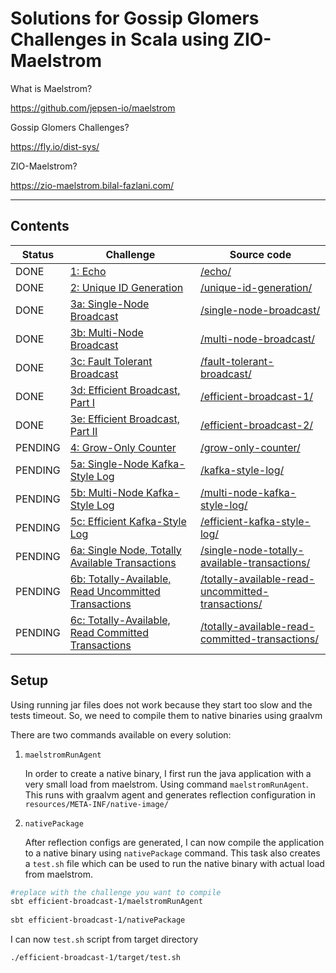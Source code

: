 # Solutions for Gossip Glomers Challenges in Scala using ZIO-Maelstrom

What is Maelstrom?

https://github.com/jepsen-io/maelstrom

Gossip Glomers Challenges?

https://fly.io/dist-sys/

ZIO-Maelstrom?

https://zio-maelstrom.bilal-fazlani.com/

---

## Contents

| Status  | Challenge                                                                           | Source code                                                                                                                         |
| ------- | ----------------------------------------------------------------------------------- | ----------------------------------------------------------------------------------------------------------------------------------- |
| DONE    | [1: Echo](https://fly.io/dist-sys/1/)                                               | [/echo/](/echo/src/main/scala/gossipGlomers/)                                                                                       |
| DONE    | [2: Unique ID Generation](https://fly.io/dist-sys/2/)                               | [/unique-id-generation/](/unique-id-generation/src/main/scala/gossipGlomers/)                                                       |
| DONE    | [3a: Single-Node Broadcast](https://fly.io/dist-sys/3a/)                            | [/single-node-broadcast/](/single-node-broadcast/src/main/scala/gossipGlomers/)                                                     |
| DONE    | [3b: Multi-Node Broadcast](https://fly.io/dist-sys/3b/)                             | [/multi-node-broadcast/](/multi-node-broadcast/src/main/scala/gossipGlomers/)                                                       |
| DONE    | [3c: Fault Tolerant Broadcast](https://fly.io/dist-sys/3c/)                         | [/fault-tolerant-broadcast/](/fault-tolerant-broadcast/src/main/scala/gossipGlomers/)                                               |
| DONE    | [3d: Efficient Broadcast, Part I](https://fly.io/dist-sys/3d/)                      | [/efficient-broadcast-1/](/efficient-broadcast-1/src/main/scala/gossipGlomers/)                                                     |
| DONE    | [3e: Efficient Broadcast, Part II](https://fly.io/dist-sys/3e/)                     | [/efficient-broadcast-2/](/efficient-broadcast-2/src/main/scala/gossipGlomers/)                                                     |
| PENDING | [4: Grow-Only Counter](https://fly.io/dist-sys/4/)                                  | [/grow-only-counter/](/grow-only-counter/src/main/scala/gossipGlomers/)                                                             |
| PENDING | [5a: Single-Node Kafka-Style Log](https://fly.io/dist-sys/5a/)                      | [/kafka-style-log/](/kafka-style-log/src/main/scala/gossipGlomers/)                                                                 |
| PENDING | [5b: Multi-Node Kafka-Style Log](https://fly.io/dist-sys/5b/)                       | [/multi-node-kafka-style-log/](/multi-node-kafka-style-log/src/main/scala/gossipGlomers/)                                           |
| PENDING | [5c: Efficient Kafka-Style Log](https://fly.io/dist-sys/5c/)                        | [/efficient-kafka-style-log/](/efficient-kafka-style-log/src/main/scala/gossipGlomers/)                                             |
| PENDING | [6a: Single Node, Totally Available Transactions](https://fly.io/dist-sys/6a/)      | [/single-node-totally-available-transactions/](/single-node-totally-available-transactions/src/main/scala/gossipGlomers/)           |
| PENDING | [6b: Totally-Available, Read Uncommitted Transactions](https://fly.io/dist-sys/6b/) | [/totally-available-read-uncommitted-transactions/](/totally-available-read-uncommitted-transactions/src/main/scala/gossipGlomers/) |
| PENDING | [6c: Totally-Available, Read Committed Transactions](https://fly.io/dist-sys/6c/)   | [/totally-available-read-committed-transactions/](/totally-available-read-committed-transactions/src/main/scala/gossipGlomers/)     |

## Setup

Using running jar files does not work because they start too slow and the tests timeout. 
So, we need to compile them to native binaries using graalvm

There are two commands available on every solution:

1. `maelstromRunAgent`

    In order to create a native binary, I first run the java application with a very small load from maelstrom. Using command `maelstromRunAgent`.
    This runs with graalvm agent and generates reflection configuration in `resources/META-INF/native-image/`

2. `nativePackage`

    After reflection configs are generated, I can now compile the application to a native binary using `nativePackage` command. This task also creates a `test.sh` file which can be used to run the native binary with actual load from maelstrom.

```bash
#replace with the challenge you want to compile
sbt efficient-broadcast-1/maelstromRunAgent
 
sbt efficient-broadcast-1/nativePackage
```

I can now `test.sh` script from target directory

```bash
./efficient-broadcast-1/target/test.sh
```